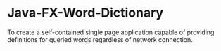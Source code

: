 # Java-FX-Word-Dictionary
To create a self-contained single page application capable of providing definitions for queried words regardless of network connection.
